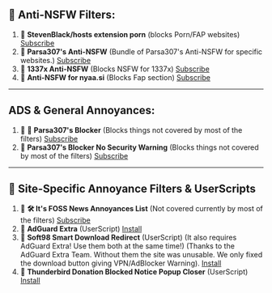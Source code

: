 ## **🚫 Anti-NSFW Filters:**
1. 🌟 **StevenBlack/hosts extension porn** (blocks Porn/FAP websites) [Subscribe](https://subscribe.adblockplus.org/?location=https://raw.githubusercontent.com/StevenBlack/hosts/master/alternates/porn-only/hosts&title=StevenBlack/hosts%20extension%20porn)
2. 🚫 **Parsa307's Anti-NSFW** (Bundle of Parsa307's Anti-NSFW for specific websites.) [Subscribe](https://subscribe.adblockplus.org/?location=https://raw.githubusercontent.com/Parsa307/filterlists/main/parsa307-anti-nsfw.txt&title=Parsa307's%20Anti-NSFW)
3. 🚫 **1337x Anti-NSFW** (Blocks NSFW for 1337x) [Subscribe](https://subscribe.adblockplus.org/?location=https://raw.githubusercontent.com/Parsa307/filterlists/main/1337x-anti-nsfw.txt&title=1337x%20Anti-NSFW)
4. 🚫 **Anti-NSFW for nyaa.si** (Blocks Fap section) [Subscribe](https://subscribe.adblockplus.org/?location=https://raw.githubusercontent.com/Parsa307/filterlists/main/anti-nsfw-for-nyaa.si.txt&title=Anti-NSFW%20for%20nyaa.si)

---

## **ADS & General Annoyances:**
1. 🌟 🚫 **Parsa307's Blocker** (Blocks things not covered by most of the filters) [Subscribe](https://subscribe.adblockplus.org/?location=https://raw.githubusercontent.com/Parsa307/filterlists/main/parsa307-blocker.txt&title=Parsa307's%20Blocker)
2. 🚫 **Parsa307's Blocker No Security Warning** (Blocks things not covered by most of the filters) [Subscribe](https://subscribe.adblockplus.org/?location=https://raw.githubusercontent.com/Parsa307/filterlists/main/parsa307-blocker-no-security-warning.txt&title=Parsa307's%20Blocker%20No%20Security%20Warning)

---

## 📰 **Site-Specific Annoyance Filters & UserScripts**
1. 🌟 **🛠️ It's FOSS News Annoyances List** (Not covered currently by most of the filters) [Subscribe](https://subscribe.adblockplus.org/?location=https://raw.githubusercontent.com/Parsa307/filterlists/main/itsfoss-news-annoyances.txt&title=It%27s%20FOSS%20News%20Annoyances%20List)
2. 🌟 **AdGuard Extra** (UserScript) [Install](https://userscripts.adtidy.org/release/adguard-extra/1.0/adguard-extra.user.js)
3. 🌟 **Soft98 Smart Download Redirect** (UserScript) (It also requires AdGuard Extra! Use them both at the same time!) (Thanks to the AdGuard Extra Team. Without them the site was unusable. We only fixed the download button giving VPN/AdBlocker Warning). [Install](https://raw.githubusercontent.com/Parsa307/PersianBlocker/main/UserScripts/Soft98_Smart_Download_Redirect.user.js)
4. 🌟 **Thunderbird Donation Blocked Notice Popup Closer** (UserScript) [Install](https://raw.githubusercontent.com/Parsa307/filterlists/main/UserScripts/Thunderbird_Donation_Blocked_Notice_Popup_Closer.user.js)
